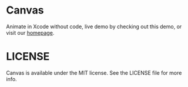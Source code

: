 Canvas
======

Animate in Xcode without code, live demo by checking out this demo, or visit our [homepage][].


LICENSE
=======

Canvas is available under the MIT license. See the LICENSE file for more info.


[homepage]:http://canvas.mengto.com
